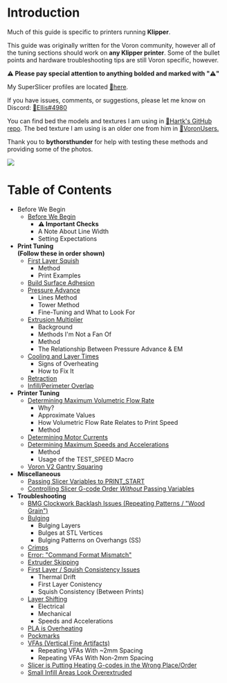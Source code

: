 # Introduction

Much of this guide is specific to printers running **Klipper**. 

This guide was originally written for the Voron community, however all of the tuning sections should work on **any Klipper printer**. Some of the bullet points and hardware troubleshooting tips are still Voron specific, however.

**:warning: Please pay special attention to anything bolded and marked with ":warning:"**

My SuperSlicer profiles are located [:page_facing_up:here](https://github.com/AndrewEllis93/Ellis-PIF-Profile).

If you have issues, comments, or suggestions, please let me know on Discord: [:page_facing_up:Ellis#4980](https://discordapp.com/users/207622442842062849)

You can find bed the models and textures I am using in [:page_facing_up:Hartk's GitHub repo](https://github.com/hartk1213/MISC/tree/main/Voron%20Mods/SuperSlicer). The bed texture I am using is an older one from him in [:page_facing_up:VoronUsers.](https://github.com/VoronDesign/VoronUsers/tree/master/slicer_configurations/PrusaSlicer/hartk1213/V0/Bed_Shape) 

Thank you to **bythorsthunder** for help with testing these methods and providing some of the photos.

[![](https://www.paypalobjects.com/en_US/i/btn/btn_donate_LG.gif)](https://www.paypal.com/paypalme/AndrewEllis93)

# Table of Contents
- Before We Begin
    - [Before We Begin](/articles/before_we_begin.md)
        - **:warning: Important Checks**
        - A Note About Line Width
        - Setting Expectations
- **Print Tuning** \
**(Follow these in order shown)**
    - [First Layer Squish](/articles/first_layer_squish.md)
        - Method
        - Print Examples
    - [Build Surface Adhesion](/articles/build_surface_adhesion.md)
    - [Pressure Advance](/articles/pressure_advance.md)
        - Lines Method
        - Tower Method
        - Fine-Tuning and What to Look For
    - [Extrusion Multiplier](/articles/extrusion_multiplier.md)
        - Background 
        - Methods I'm Not a Fan Of
        - Method
        - The Relationship Between Pressure Advance & EM
    - [Cooling and Layer Times](/articles/cooling_and_layer_times.md)
        - Signs of Overheating
        - How to Fix It
    - [Retraction](/articles/retraction.md)
    - [Infill/Perimeter Overlap](/articles/infill_perimeter_overlap.md)
- **Printer Tuning**
    - [Determining Maximum Volumetric Flow Rate](/articles/determining_max_volumetric_flow_rate.md)
        - Why?
        - Approximate Values
        - How Volumetric Flow Rate Relates to Print Speed
        - Method
    - [Determining Motor Currents](/articles/determining_motor_currents.md)
    - [Determining Maximum Speeds and Accelerations](/articles/determining_max_speeds_accels.md)
        - Method
        - Usage of the TEST_SPEED Macro
    - [Voron V2 Gantry Squaring](/articles/voron_v2_gantry_squaring.md)
- **Miscellaneous**
    - [Passing Slicer Variables to PRINT_START](/articles/passing_slicer_variables.md)
    - [Controlling Slicer G-code Order *Without* Passing Variables](/articles/controlling_slicer_g-code_order.md)
- **Troubleshooting**
    - [BMG Clockwork Backlash Issues (Repeating Patterns / "Wood Grain")](/articles/troubleshooting/bmg_clockwork_backlash.md)
    - [Bulging](/articles/troubleshooting/bulging.md)
        - Bulging Layers
        - Bulges at STL Vertices
        - Bulging Patterns on Overhangs (SS)
    - [Crimps](/articles/troubleshooting/crimps.md)
    - [Error: "Command Format Mismatch"](/articles/troubleshooting/command_format_mismatch.md)
    - [Extruder Skipping](/articles/troubleshooting/extruder_skipping.md)
    - [First Layer / Squish Consistency Issues](/articles/troubleshooting/first_layer_squish_consistency.md)
        - Thermal Drift
        - First Layer Conistency
        - Squish Consistency (Between Prints)
    - [Layer Shifting](/articles/troubleshooting/layer_shifting.md)
        - Electrical
        - Mechanical
        - Speeds and Accelerations
    - [PLA is Overheating](/articles/troubleshooting/pla_overheating.md)
    - [Pockmarks](/articles/troubleshooting/pockmarks.md)
    - [VFAs (Vertical Fine Artifacts)](/articles/troubleshooting/vfas.md)
        - Repeating VFAs With ~2mm Spacing
        - Repeating VFAs With Non-2mm Spacing
    - [Slicer is Putting Heating G-codes in the Wrong Place/Order](/articles/troubleshooting/slicer_putting_heating_g-codes_wrong_order.md)
    - [Small Infill Areas Look Overextruded](/articles/troubleshooting/small_infill_areas_overextruded.md)